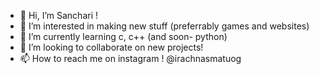 - 👋 Hi, I’m Sanchari !
- 👀 I’m interested in making new stuff (preferrably games and websites)
- 🌱 I’m currently learning c, c++ (and soon- python)
- 💞️ I’m looking to collaborate on new projects!
- 📫 How to reach me on instagram ! @irachnasmatuog

<!---
irahcnas/irahcnas is a ✨ special ✨ repository because its `README.md` (this file) appears on your GitHub profile.
You can click the Preview link to take a look at your changes.
--->
